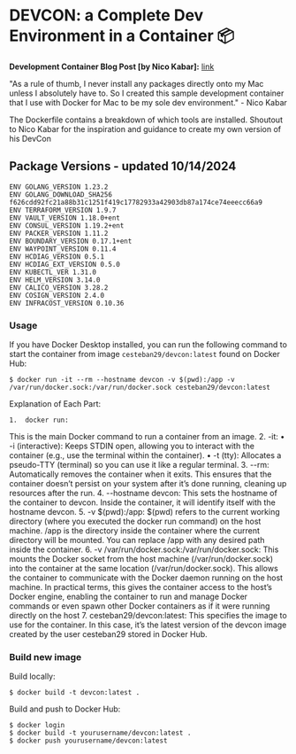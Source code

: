 # DEVCON: a Complete Dev Environment in a Container 📦 

**Development Container Blog Post [by Nico Kabar]:** [link](https://medium.com/@nicolakabar/the-ultimate-development-environment-moving-from-vagrant-to-docker-for-mac-532bcf07e186)

"As a rule of thumb, I never install any packages directly onto my Mac unless I absolutely have to. So I created this sample development container that I use with Docker for Mac to be my sole dev environment." - Nico Kabar

The Dockerfile contains a breakdown of which tools are installed.
Shoutout to Nico Kabar for the inspiration and guidance to create my own version of his DevCon


## Package Versions - updated 10/14/2024
```
ENV GOLANG_VERSION 1.23.2
ENV GOLANG_DOWNLOAD_SHA256 f626cdd92fc21a88b31c1251f419c17782933a42903db87a174ce74eeecc66a9
ENV TERRAFORM_VERSION 1.9.7
ENV VAULT_VERSION 1.18.0+ent
ENV CONSUL_VERSION 1.19.2+ent
ENV PACKER_VERSION 1.11.2
ENV BOUNDARY_VERSION 0.17.1+ent
ENV WAYPOINT_VERSION 0.11.4
ENV HCDIAG_VERSION 0.5.1
ENV HCDIAG_EXT_VERSION 0.5.0
ENV KUBECTL_VER 1.31.0
ENV HELM_VERSION 3.14.0
ENV CALICO_VERSION 3.28.2
ENV COSIGN_VERSION 2.4.0
ENV INFRACOST_VERSION 0.10.36
```
### Usage
If you have Docker Desktop installed, you can run the following command to start the container from image `cesteban29/devcon:latest` found on Docker Hub:

```
$ docker run -it --rm --hostname devcon -v $(pwd):/app -v /var/run/docker.sock:/var/run/docker.sock cesteban29/devcon:latest
```
Explanation of Each Part:

	1.	docker run:
This is the main Docker command to run a container from an image.
	2.	-it:
	•	-i (interactive): Keeps STDIN open, allowing you to interact with the container (e.g., use the terminal within the container).
	•	-t (tty): Allocates a pseudo-TTY (terminal) so you can use it like a regular terminal.
	3.	--rm:
Automatically removes the container when it exits. This ensures that the container doesn’t persist on your system after it’s done running, cleaning up resources after the run.
	4.	--hostname devcon:
This sets the hostname of the container to devcon. Inside the container, it will identify itself with the hostname devcon.
  5. -v $(pwd):/app:
$(pwd) refers to the current working directory (where you executed the docker run command) on the host machine.
/app is the directory inside the container where the current directory will be mounted. You can replace /app with any desired path inside the container.
	6.	-v /var/run/docker.sock:/var/run/docker.sock:
This mounts the Docker socket from the host machine (/var/run/docker.sock) into the container at the same location (/var/run/docker.sock). This allows the container to communicate with the Docker daemon running on the host machine.
In practical terms, this gives the container access to the host’s Docker engine, enabling the container to run and manage Docker commands or even spawn other Docker containers as if it were running directly on the host
  7.  cesteban29/devcon:latest:
This specifies the image to use for the container. In this case, it’s the latest version of the devcon image created by the user cesteban29 stored in Docker Hub.

### Build new image

Build locally:

```
$ docker build -t devcon:latest .
```

Build and push to Docker Hub:

```
$ docker login
$ docker build -t yourusername/devcon:latest .
$ docker push yourusername/devcon:latest
```



 

